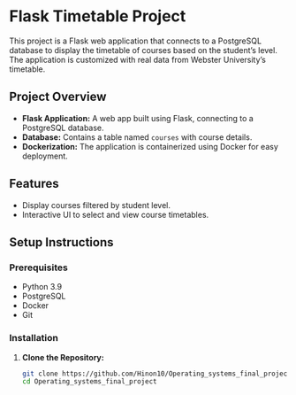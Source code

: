 # Flask Timetable Project

This project is a Flask web application that connects to a PostgreSQL database to display the timetable of courses based on the student’s level. The application is customized with real data from Webster University’s timetable.

## Project Overview

- **Flask Application:** A web app built using Flask, connecting to a PostgreSQL database.
- **Database:** Contains a table named `courses` with course details.
- **Dockerization:** The application is containerized using Docker for easy deployment.

## Features

- Display courses filtered by student level.
- Interactive UI to select and view course timetables.

## Setup Instructions

### Prerequisites

- Python 3.9
- PostgreSQL
- Docker
- Git

### Installation

1. **Clone the Repository:**

   ```bash
   git clone https://github.com/Hinon10/Operating_systems_final_project.git
   cd Operating_systems_final_project
